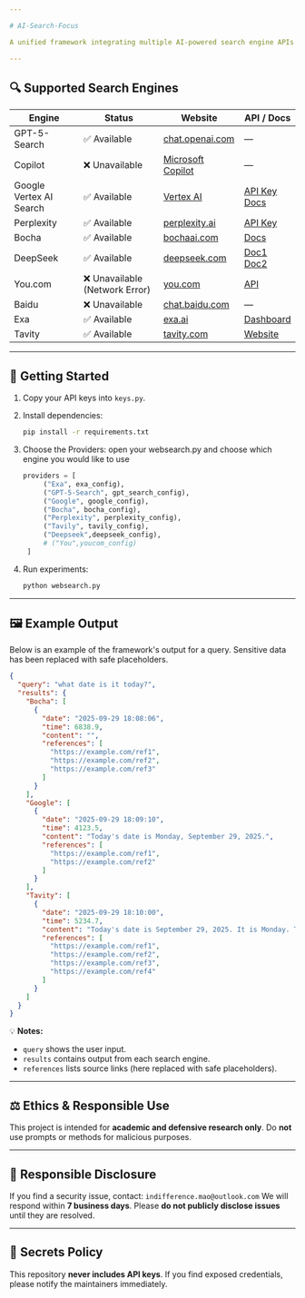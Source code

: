 ```yaml
---

# AI-Search-Focus

A unified framework integrating multiple AI-powered search engine APIs for experimentation and comparison.

---
```


## 🔍 Supported Search Engines

| Engine                  | Status                        | Website                                                                   | API / Docs                                                                                                                              |
| ----------------------- | ----------------------------- | ------------------------------------------------------------------------- | --------------------------------------------------------------------------------------------------------------------------------------- |
| GPT-5-Search            | ✅ Available                   | [chat.openai.com](https://chat.openai.com)                                | —                                                                                                                                       |
| Copilot                 | ❌ Unavailable                 | [Microsoft Copilot](https://www.microsoft.com/en-us/bing/copilot-search/) | —                                                                                                                                       |
| Google Vertex AI Search | ✅ Available                   | [Vertex AI](https://console.cloud.google.com/vertex-ai/tutorials)         | [API Key](https://console.cloud.google.com/apis/credentials/) <br> [Docs](https://ai.google.dev/gemini-api/docs/google-search?hl=zh-cn) |
| Perplexity              | ✅ Available                   | [perplexity.ai](https://www.perplexity.ai/)                               | [API Key](https://www.perplexity.ai/account/api/keys)                                                                                   |
| Bocha                   | ✅ Available                   | [bochaai.com](https://bochaai.com/)                                       | [Docs](https://bocha-ai.feishu.cn/wiki/AT9VwqsrQinss7k84LQcKJY6nDh)                                                                     |
| DeepSeek                | ✅ Available                   | [deepseek.com](https://deepseek.com/)                                     | [Doc1](https://deepseek.csdn.net/67afbce39a0a3d048dcfac68.html) <br> [Doc2](https://console.volcengine.com/)                            |
| You.com                 | ❌ Unavailable (Network Error) | [you.com](https://you.com)                                                | [API](https://api.you.com)                                                                                                              |
| Baidu                   | ❌ Unavailable                 | [chat.baidu.com](https://chat.baidu.com/)                                 | —                                                                                                                                       |
| Exa                     | ✅ Available                   | [exa.ai](https://exa.ai/)                                                 | [Dashboard](https://dashboard.exa.ai/login?redirect=/)                                                                                  |
| Tavity                  | ✅ Available                   | [tavity.com](http://tavity.com/home)                                      | [Website](http://tavity.com/home)                                                                                                       |

---

## 🚀 Getting Started

1. Copy your API keys into `keys.py`.

2. Install dependencies:

   ```bash
   pip install -r requirements.txt
   ```
3. Choose the Providers:
   open your websearch.py and choose which engine you would like to use
   ```Python
   providers = [
        ("Exa", exa_config),
        ("GPT-5-Search", gpt_search_config),
        ("Google", google_config),
        ("Bocha", bocha_config),
        ("Perplexity", perplexity_config),
        ("Tavily", tavily_config),
        ("Deepseek",deepseek_config),
        # ("You",youcom_config)
    ]
   ```

5. Run experiments:

   ```bash
   python websearch.py
   ```

---

## 🖼 Example Output

Below is an example of the framework's output for a query. Sensitive data has been replaced with safe placeholders.

```json
{
  "query": "what date is it today?",
  "results": {
    "Bocha": [
      {
        "date": "2025-09-29 18:08:06",
        "time": 6838.9,
        "content": "",
        "references": [
          "https://example.com/ref1",
          "https://example.com/ref2",
          "https://example.com/ref3"
        ]
      }
    ],
    "Google": [
      {
        "date": "2025-09-29 18:09:10",
        "time": 4123.5,
        "content": "Today's date is Monday, September 29, 2025.",
        "references": [
          "https://example.com/ref1",
          "https://example.com/ref2"
        ]
      }
    ],
    "Tavity": [
      {
        "date": "2025-09-29 18:10:00",
        "time": 5234.7,
        "content": "Today's date is September 29, 2025. It is Monday. The year 2025 is not a leap year.",
        "references": [
          "https://example.com/ref1",
          "https://example.com/ref2",
          "https://example.com/ref3",
          "https://example.com/ref4"
        ]
      }
    ]
  }
}
```

💡 **Notes:**

* `query` shows the user input.
* `results` contains output from each search engine.
* `references` lists source links (here replaced with safe placeholders).

---

## ⚖️ Ethics & Responsible Use

This project is intended for **academic and defensive research only**. Do **not** use prompts or methods for malicious purposes.

---

## 📩 Responsible Disclosure

If you find a security issue, contact: `indifference.mao@outlook.com`
We will respond within **7 business days**. Please **do not publicly disclose issues** until they are resolved.

---

## 🔐 Secrets Policy

This repository **never includes API keys**.
If you find exposed credentials, please notify the maintainers immediately.

